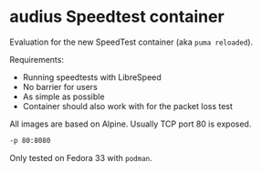# audius Speedtest container

Evaluation for the new SpeedTest container (aka `puma reloaded`).

Requirements:

- Running speedtests with LibreSpeed
- No barrier for users
- As simple as possible
- Container should also work with for the packet loss test

All images are based on Alpine. Usually TCP port 80 is exposed.

```bash
-p 80:8080
```

Only tested on Fedora 33 with `podman`.
